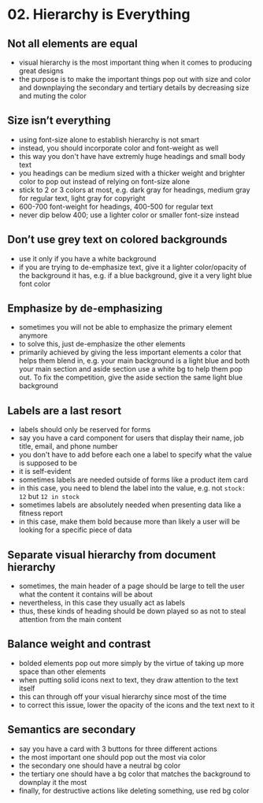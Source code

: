 # 02. Hierarchy is Everything

## Not all elements are equal

- visual hierarchy is the most important thing when it comes to producing great designs
- the purpose is to make the important things pop out with size and color and downplaying the secondary and tertiary details by decreasing size and muting the color

## Size isn’t everything

- using font-size alone to establish hierarchy is not smart
- instead, you should incorporate color and font-weight as well
- this way you don't have have extremly huge headings and small body text
- you headings can be medium sized with a thicker weight and brighter color to pop out instead of relying on font-size alone
- stick to 2 or 3 colors at most, e.g. dark gray for headings, medium gray for regular text, light gray for copyright
- 600-700 font-weight for headings, 400-500 for regular text
- never dip below 400; use a lighter color or smaller font-size instead

## Don’t use grey text on colored backgrounds

- use it only if you have a white background
- if you are trying to de-emphasize text, give it a lighter color/opacity of the background it has, e.g. if a blue background, give it a very light blue font color

## Emphasize by de-emphasizing

- sometimes you will not be able to emphasize the primary element anymore
- to solve this, just de-emphasize the other elements
- primarily achieved by giving the less important elements a color that helps them blend in, e.g. your main background is a light blue and both your main section and aside section use a white bg to help them pop out. To fix the competition, give the aside section the same light blue background

## Labels are a last resort

- labels should only be reserved for forms
- say you have a card component for users that display their name, job title, email, and phone number
- you don't have to add before each one a label to specify what the value is supposed to be
- it is self-evident
- sometimes labels are needed outside of forms like a product item card
- in this case, you need to blend the label into the value, e.g. not `stock: 12` but `12 in stock`
- sometimes labels are absolutely needed when presenting data like a fitness report
- in this case, make them bold because more than likely a user will be looking for a specific piece of data

## Separate visual hierarchy from document hierarchy

- sometimes, the main header of a page should be large to tell the user what the content it contains will be about
- nevertheless, in this case they usually act as labels
- thus, these kinds of heading should be down played so as not to steal attention from the main content

## Balance weight and contrast

- bolded elements pop out more simply by the virtue of taking up more space than other elements
- when putting solid icons next to text, they draw attention to the text itself
- this can through off your visual hierarchy since most of the time
- to correct this issue, lower the opacity of the icons and the text next to it

## Semantics are secondary

- say you have a card with 3 buttons for three different actions
- the most important one should pop out the most via color
- the secondary one should have a neutral bg color
- the tertiary one should have a bg color that matches the background to downplay it the most
- finally, for destructive actions like deleting something, use red bg color
